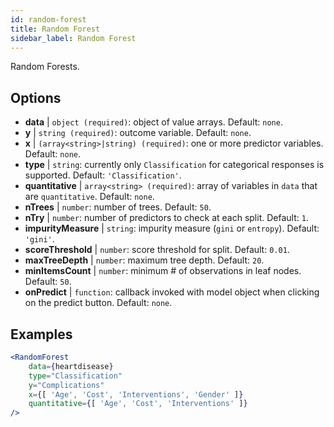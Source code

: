 ```yaml
---
id: random-forest
title: Random Forest
sidebar_label: Random Forest
---
```


Random Forests.

## Options

* __data__ | `object (required)`: object of value arrays. Default: `none`.
* __y__ | `string (required)`: outcome variable. Default: `none`.
* __x__ | `(array<string>|string) (required)`: one or more predictor variables. Default: `none`.
* __type__ | `string`: currently only `Classification` for categorical responses is supported. Default: `'Classification'`.
* __quantitative__ | `array<string> (required)`: array of variables in `data` that are `quantitative`. Default: `none`.
* __nTrees__ | `number`: number of trees. Default: `50`.
* __nTry__ | `number`: number of predictors to check at each split. Default: `1`.
* __impurityMeasure__ | `string`: impurity measure (`gini` or `entropy`). Default: `'gini'`.
* __scoreThreshold__ | `number`: score threshold for split. Default: `0.01`.
* __maxTreeDepth__ | `number`: maximum tree depth. Default: `20`.
* __minItemsCount__ | `number`: minimum # of observations in leaf nodes. Default: `50`.
* __onPredict__ | `function`: callback invoked with model object when clicking on the predict button. Default: `none`.


## Examples

```jsx live
<RandomForest 
    data={heartdisease} 
    type="Classification"
    y="Complications"
    x={[ 'Age', 'Cost', 'Interventions', 'Gender' ]}
    quantitative={[ 'Age', 'Cost', 'Interventions' ]}
/>
```

